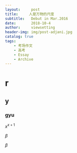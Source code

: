 ```yaml
---
layout:     post
title:     人是万物的尺度
subtitle:   Debut in Mar.2016
date:       2018-10-4
author:     viewsetting
header-img: img/post-adjani.jpg
catalog: true
tags:
    - 考场作文
    - 高考
    - Essay
    - Archive
---
```


# r

## y

### gyu

$x^{x+1}​$



$\beta​$



$\beta​$